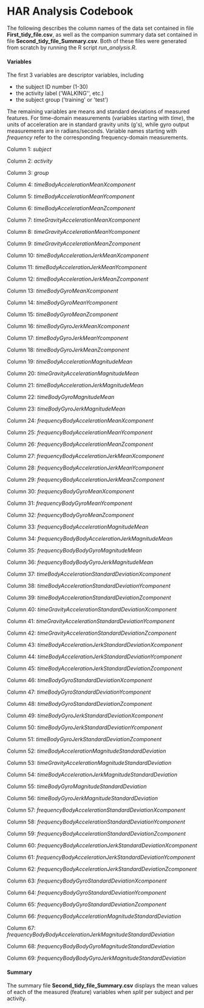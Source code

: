 # HAR Analysis Codebook

The following describes the column names of the data set contained in file **First_tidy_file.csv**, as well as the companion summary data set contained in file **Second_tidy_file_Summary.csv**. Both of these files were generated from scratch by running the R script *run_analysis.R*.

#### Variables ####

The first 3 variables are descriptor variables, including

- the subject ID number (1-30)
- the activity label ('WALKING'', etc.)
- the subject group ('training' or 'test')

The remaining variables are means and standard deviations of measured features. For time-domain measurements (variables starting with *time*), the units of acceleration are in standard gravity units (g's), while gyro output measurements are in radians/seconds.  Variable names starting with *frequency* refer to the corresponding frequency-domain measurements.

Column 1:  *subject*

Column 2:  *activity*

Column 3:  *group*

Column 4:  *timeBodyAccelerationMeanXcomponent*

Column 5:  *timeBodyAccelerationMeanYcomponent*

Column 6:  *timeBodyAccelerationMeanZcomponent*

Column 7:  *timeGravityAccelerationMeanXcomponent*

Column 8:  *timeGravityAccelerationMeanYcomponent*

Column 9:  *timeGravityAccelerationMeanZcomponent*

Column 10:  *timeBodyAccelerationJerkMeanXcomponent*

Column 11:  *timeBodyAccelerationJerkMeanYcomponent*

Column 12:  *timeBodyAccelerationJerkMeanZcomponent*

Column 13:  *timeBodyGyroMeanXcomponent*

Column 14:  *timeBodyGyroMeanYcomponent*

Column 15:  *timeBodyGyroMeanZcomponent*

Column 16:  *timeBodyGyroJerkMeanXcomponent*

Column 17:  *timeBodyGyroJerkMeanYcomponent*

Column 18:  *timeBodyGyroJerkMeanZcomponent*

Column 19:  *timeBodyAccelerationMagnitudeMean*

Column 20:  *timeGravityAccelerationMagnitudeMean*

Column 21:  *timeBodyAccelerationJerkMagnitudeMean*

Column 22:  *timeBodyGyroMagnitudeMean*

Column 23:  *timeBodyGyroJerkMagnitudeMean*

Column 24:  *frequencyBodyAccelerationMeanXcomponent*

Column 25:  *frequencyBodyAccelerationMeanYcomponent*

Column 26:  *frequencyBodyAccelerationMeanZcomponent*

Column 27:  *frequencyBodyAccelerationJerkMeanXcomponent*

Column 28:  *frequencyBodyAccelerationJerkMeanYcomponent*

Column 29:  *frequencyBodyAccelerationJerkMeanZcomponent*

Column 30:  *frequencyBodyGyroMeanXcomponent*

Column 31:  *frequencyBodyGyroMeanYcomponent*

Column 32:  *frequencyBodyGyroMeanZcomponent*

Column 33:  *frequencyBodyAccelerationMagnitudeMean*

Column 34:  *frequencyBodyBodyAccelerationJerkMagnitudeMean*

Column 35:  *frequencyBodyBodyGyroMagnitudeMean*

Column 36:  *frequencyBodyBodyGyroJerkMagnitudeMean*

Column 37:  *timeBodyAccelerationStandardDeviationXcomponent*

Column 38:  *timeBodyAccelerationStandardDeviationYcomponent*

Column 39:  *timeBodyAccelerationStandardDeviationZcomponent*

Column 40:  *timeGravityAccelerationStandardDeviationXcomponent*

Column 41:  *timeGravityAccelerationStandardDeviationYcomponent*

Column 42:  *timeGravityAccelerationStandardDeviationZcomponent*

Column 43:  *timeBodyAccelerationJerkStandardDeviationXcomponent*

Column 44:  *timeBodyAccelerationJerkStandardDeviationYcomponent*

Column 45:  *timeBodyAccelerationJerkStandardDeviationZcomponent*

Column 46:  *timeBodyGyroStandardDeviationXcomponent*

Column 47:  *timeBodyGyroStandardDeviationYcomponent*

Column 48:  *timeBodyGyroStandardDeviationZcomponent*

Column 49:  *timeBodyGyroJerkStandardDeviationXcomponent*

Column 50:  *timeBodyGyroJerkStandardDeviationYcomponent*

Column 51:  *timeBodyGyroJerkStandardDeviationZcomponent*

Column 52:  *timeBodyAccelerationMagnitudeStandardDeviation*

Column 53:  *timeGravityAccelerationMagnitudeStandardDeviation*

Column 54:  *timeBodyAccelerationJerkMagnitudeStandardDeviation*

Column 55:  *timeBodyGyroMagnitudeStandardDeviation*

Column 56:  *timeBodyGyroJerkMagnitudeStandardDeviation*

Column 57:  *frequencyBodyAccelerationStandardDeviationXcomponent*

Column 58:  *frequencyBodyAccelerationStandardDeviationYcomponent*

Column 59:  *frequencyBodyAccelerationStandardDeviationZcomponent*

Column 60:  *frequencyBodyAccelerationJerkStandardDeviationXcomponent*

Column 61:  *frequencyBodyAccelerationJerkStandardDeviationYcomponent*

Column 62:  *frequencyBodyAccelerationJerkStandardDeviationZcomponent*

Column 63:  *frequencyBodyGyroStandardDeviationXcomponent*

Column 64:  *frequencyBodyGyroStandardDeviationYcomponent*

Column 65:  *frequencyBodyGyroStandardDeviationZcomponent*

Column 66:  *frequencyBodyAccelerationMagnitudeStandardDeviation*

Column 67:  *frequencyBodyBodyAccelerationJerkMagnitudeStandardDeviation*

Column 68:  *frequencyBodyBodyGyroMagnitudeStandardDeviation*

Column 69:  *frequencyBodyBodyGyroJerkMagnitudeStandardDeviation*

#### Summary ####

The summary file **Second_tidy_file_Summary.csv** displays the mean values of each of the measured (feature) variables when *split* per subject and per activity.

